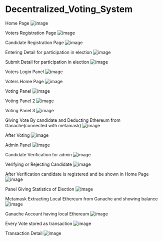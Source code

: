 # Decentralized_Voting_System




Home Page
![image](https://user-images.githubusercontent.com/79889734/235902375-91f2b663-5346-416c-8de7-9ea0edfc03a5.png)





Voters Registration Page
![image](https://user-images.githubusercontent.com/79889734/235902527-5b19d261-7fe0-48b8-9359-f4831316ecc6.png)



Candidate Registration Page
![image](https://user-images.githubusercontent.com/79889734/235902565-94601ffc-5cc1-4f34-be90-8df079731815.png)



Entering Detail for participation in election 
![image](https://user-images.githubusercontent.com/79889734/235902624-43700a37-79df-476f-b1ba-1565bf839c5f.png)


Submit Detail for participation in election
![image](https://user-images.githubusercontent.com/79889734/235902682-dcf65fe6-05dd-4060-bd5b-19e6fe92ec39.png)
 


Voters Login Panel
![image](https://user-images.githubusercontent.com/79889734/235902729-ba7b0ce6-808c-4dac-a786-264db413544d.png)




Voters Home Page
![image](https://user-images.githubusercontent.com/79889734/235902785-5ed754a9-3ada-4daf-a28d-8fcf3ee91a83.png)




Voting Panel
![image](https://user-images.githubusercontent.com/79889734/235902843-c22bd910-da04-477b-82df-459eb776e4f5.png)



Voting Panel 2
![image](https://user-images.githubusercontent.com/79889734/235902885-bd3c313d-5d1b-444f-b6c5-3683b3db595f.png)



Voting Panel 3
![image](https://user-images.githubusercontent.com/79889734/235902939-b668ba71-f3b0-4aa0-acba-3dc2be2a8d6d.png)



Giving Vote By candidate and Deducting Ethereum from    Ganache(connected with metamask)
![image](https://user-images.githubusercontent.com/79889734/235902986-e6870aa6-534a-4484-846b-63a170cf997b.png)




After Voting 
![image](https://user-images.githubusercontent.com/79889734/235903071-057c4d74-ad36-4c4e-aa4a-db1980455b19.png)



Admin Panel
![image](https://user-images.githubusercontent.com/79889734/235903128-833506ea-f071-487c-8079-001c38563a88.png)



Candidate Verification for admin
![image](https://user-images.githubusercontent.com/79889734/235903182-de3ec7cd-f214-46d5-8f7a-d6468686b9af.png)



Verifying or Rejecting Candidate
![image](https://user-images.githubusercontent.com/79889734/235903238-c4b051f2-1959-46a4-8f18-ad2e033a42eb.png)



After Verification candidate is registered and be shown in Home Page
![image](https://user-images.githubusercontent.com/79889734/235903289-279be38b-959b-4764-ab9a-c99c366c70c0.png)




Panel Giving Statistics of Election 
![image](https://user-images.githubusercontent.com/79889734/235903329-8d55c24f-9167-4bab-8fc0-d4ce6ab9e601.png)



Metamask Extracting Local Ethereum from Ganache and showing balance
![image](https://user-images.githubusercontent.com/79889734/235903383-9e0ebf25-ff5d-401f-a5ac-90b7763ed504.png)




 Ganache Account having local Ethereum
![image](https://user-images.githubusercontent.com/79889734/235903494-33510239-8c88-4640-8e17-46001fc65018.png)



Every Vote stored as transaction
![image](https://user-images.githubusercontent.com/79889734/235903585-fb342d40-82e0-4774-a6fc-93b38dbdead2.png)




Transaction Detail
![image](https://user-images.githubusercontent.com/79889734/235903664-1d083c86-52a3-4b10-8726-0c976b0b49b5.png)
